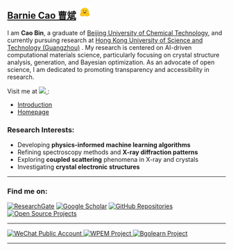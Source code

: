 
## [Barnie Cao 曹斌](http://www.caobin.asia/)  <img src="./logo.jpeg" alt="Logo" width="30" height="30">

I am **Cao Bin**, a graduate of [Beijing University of Chemical Technology](https://www.buct.edu.cn/main.htm), and currently pursuing research at [Hong Kong University of Science and Technology (Guangzhou)](https://www.hkust-gz.edu.cn/) . My research is centered on AI-driven computational materials science, particularly focusing on crystal structure analysis, generation, and Bayesian optimization. As an advocate of open science, I am dedicated to promoting transparency and accessibility in research.

Visit me at <a href='https://scholar.google.com/citations?user=XXCuRdoAAAAJ&hl=zh-CN&authuser=1'>
  <img src="https://img.shields.io/badge/Google%20Scholar--blue?logo=Google%20Scholar&style=flat&labelColor=f6f6f6">
</a>:
- [Introduction](https://bin-cao.github.io/caobin/)
- [Homepage](http://www.caobin.asia/)



### Research Interests:
+ Developing **physics-informed machine learning algorithms**
+ Refining spectroscopy methods and **X-ray diffraction patterns**
+ Exploring **coupled scattering** phenomena in X-ray and crystals
+ Investigating **crystal electronic structures**

---

### Find me on:
[![ResearchGate](https://img.shields.io/badge/ResearchGate-Bin%20Cao-yellowgreen)](https://www.researchgate.net/profile/Bin-Cao-37)
[![Google Scholar](https://img.shields.io/badge/Google%20Scholar-Bin%20CAO-orange)](https://scholar.google.com.hk/citations?user=XXCuRdoAAAAJ&hl=zh-CN)
[![GitHub Repositories](https://img.shields.io/badge/Repositories-GitHub-blue)](https://github.com/Bin-Cao?tab=repositories)
[![Open Source Projects](https://img.shields.io/badge/Open--source%20Projects-PyPI-orange)](https://pypi.org/user/CaoBin/)

---

<a href="https://mp.weixin.qq.com/s/4etGcIri-AXUT5GAKL0cJg" target="_blank">
    <img width="210" height="70" alt="WeChat Public Account" src="https://github.com/Bin-Cao/Bin-Cao/assets/86995074/461ad549-551f-45ad-8fe4-0ec717917a1d">
</a>
<a href="https://github.com/WPEM" target="_blank">
    <img width="280" height="80" alt="WPEM Project" src="https://github.com/Bin-Cao/Bin-Cao/assets/86995074/26cb31c8-7072-4eee-be32-934a870d1bb9">
</a>
<a href="https://github.com/Bgolearn" target="_blank">
    <img width="280" height="80" alt="Bgolearn Project" src="https://github.com/user-attachments/assets/4e551dff-525b-4784-9789-e0abc4708fdc">
</a>

---
